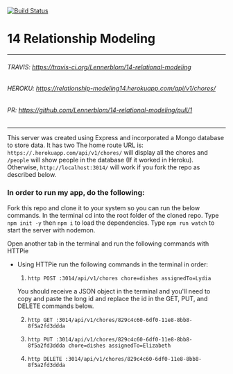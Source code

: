 [![Build Status](https://travis-ci.org/Lennerblom/13-object-relational-mapping.svg?branch=master)](https://travis-ci.org/Lennerblom/13-object-relational-mapping)

# 14 Relationship Modeling
___
###### TRAVIS: https://travis-ci.org/Lennerblom/14-relational-modeling
###### HEROKU: https://relationship-modeling14.herokuapp.com/api/v1/chores/
###### PR: https://github.com/Lennerblom/14-relational-modeling/pull/1
___
This server was created using Express and incorporated a Mongo database to store data.  It has two The home route URL is: `https://.herokuapp.com/api/v1/chores/` will display all the chores and `/people` will show people in the database (If it worked in Heroku).  Otherwise, `http://localhost:3014/` will work if you fork the repo as described below.

### **In order to run my app, do the following:**

Fork this repo and clone it to your system so you can run the below commands.  In the terminal cd into the root folder of the cloned repo.  Type `npm init -y` then `npm i` to load the dependencies. Type `npm run watch` to start the server with nodemon.

Open another tab in the terminal and run the following commands with HTTPie

* Using HTTPie run the following commands in the terminal in order:

  1. `http POST :3014/api/v1/chores chore=dishes assignedTo=Lydia`

  You should receive a JSON object in the terminal and you'll need to copy and paste the long id and replace the id in the GET, PUT, and DELETE commands below.

  2. `http GET :3014/api/v1/chores/829c4c60-6df0-11e8-8bb8-8f5a2fd3ddda`

  3. `http PUT :3014/api/v1/chores/829c4c60-6df0-11e8-8bb8-8f5a2fd3ddda chore=dishes assignedTo=Elizabeth`

  4. `http DELETE :3014/api/v1/chores/829c4c60-6df0-11e8-8bb8-8f5a2fd3ddda`